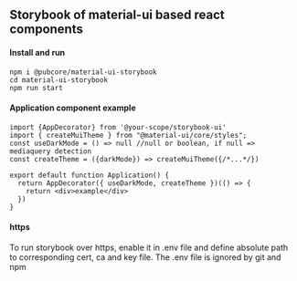 ## Storybook of material-ui based react components

#### Install and run

```
npm i @pubcore/material-ui-storybook
cd material-ui-storybook
npm run start
```

#### Application component example

```
import {AppDecorator} from '@your-scope/storybook-ui'
import { createMuiTheme } from "@material-ui/core/styles";
const useDarkMode = () => null //null or boolean, if null => mediaquery detection
const createTheme = ({darkMode}) => createMuiTheme({/*...*/})

export default function Application() {
  return AppDecorator({ useDarkMode, createTheme })(() => {
    return <div>example</div>
  })
}
```

#### https

To run storybook over https, enable it in .env file and define absolute path to
corresponding cert, ca and key file. The .env file is ignored by git and npm
